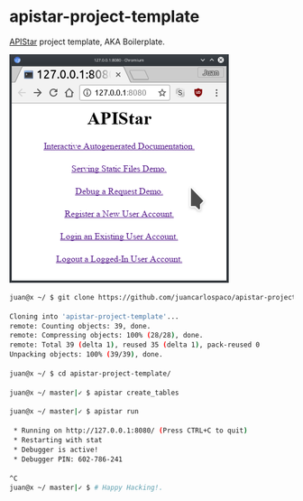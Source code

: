 # apistar-project-template

[APIStar](https://github.com/encode/apistar) project template, AKA Boilerplate.


![Screenshot](temp.png)


```bash
juan@x ~/ $ git clone https://github.com/juancarlospaco/apistar-project-template.git

Cloning into 'apistar-project-template'...
remote: Counting objects: 39, done.
remote: Compressing objects: 100% (28/28), done.
remote: Total 39 (delta 1), reused 35 (delta 1), pack-reused 0
Unpacking objects: 100% (39/39), done.

juan@x ~/ $ cd apistar-project-template/

juan@x ~/ master|✓ $ apistar create_tables

juan@x ~/ master|✓ $ apistar run

 * Running on http://127.0.0.1:8080/ (Press CTRL+C to quit)
 * Restarting with stat
 * Debugger is active!
 * Debugger PIN: 602-786-241

^C
juan@x ~/ master|✓ $ # Happy Hacking!.
```
